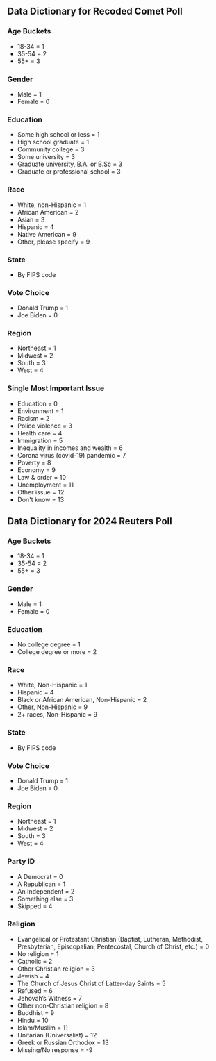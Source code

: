 ## Data Dictionary for Recoded Comet Poll
### Age Buckets
- 18-34 = 1
- 35-54 = 2
- 55+ = 3

### Gender
- Male = 1
- Female = 0

### Education
- Some high school or less = 1
- High school graduate = 1
- Community college = 3
- Some university = 3
- Graduate university, B.A. or B.Sc = 3
- Graduate or professional school = 3

### Race
- White, non-Hispanic = 1
- African American = 2
- Asian = 3
- Hispanic = 4
- Native American = 9
- Other, please specify = 9

### State
- By FIPS code

### Vote Choice
- Donald Trump = 1
- Joe Biden = 0

### Region
- Northeast = 1
- Midwest = 2
- South = 3
- West = 4

### Single Most Important Issue
- Education = 0
- Environment = 1
- Racism = 2
- Police violence = 3
- Health care = 4
- Immigration = 5
- Inequality in incomes and wealth = 6
- Corona virus (covid-19) pandemic = 7
- Poverty = 8
- Economy = 9
- Law & order = 10 
- Unemployment = 11
- Other issue = 12
- Don't know = 13

## Data Dictionary for 2024 Reuters Poll
### Age Buckets
- 18-34 = 1
- 35-54 = 2
- 55+ = 3

### Gender
- Male = 1
- Female = 0

### Education
- No college degree = 1
- College degree or more = 2

### Race
- White, Non-Hispanic = 1
- Hispanic = 4
- Black or African American, Non-Hispanic = 2
- Other, Non-Hispanic = 9
- 2+ races, Non-Hispanic = 9

### State
- By FIPS code

### Vote Choice
- Donald Trump = 1
- Joe Biden = 0

### Region
- Northeast = 1
- Midwest = 2
- South = 3
- West = 4

### Party ID
- A Democrat = 0
- A Republican = 1
- An Independent = 2
- Something else = 3
- Skipped = 4

### Religion
- Evangelical or Protestant Christian (Baptist, Lutheran, Methodist, Presbyterian, Episcopalian, Pentecostal, Church of Christ, etc.) = 0
- No religion = 1
- Catholic = 2
- Other Christian religion = 3
- Jewish = 4
- The Church of Jesus Christ of Latter-day Saints = 5
- Refused = 6
- Jehovah’s Witness = 7
- Other non-Christian religion = 8
- Buddhist = 9
- Hindu = 10
- Islam/Muslim = 11
- Unitarian (Universalist) = 12
- Greek or Russian Orthodox = 13
- Missing/No response = -9


